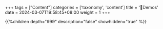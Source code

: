 +++
tags = ["Content"]
categories = ['taxonomy', 'content']
title = '🧪Demos'
date = 2024-03-07T19:58:45+08:00
weight = 1
+++

{{%children depth="999" description="false" showhidden="true" %}}